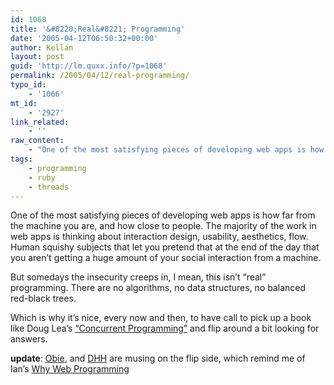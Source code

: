 ```yaml
---
id: 1068
title: '&#8220;Real&#8221; Programming'
date: '2005-04-12T06:50:32+00:00'
author: Kellan
layout: post
guid: 'http://lm.quxx.info/?p=1068'
permalink: /2005/04/12/real-programming/
typo_id:
    - '1066'
mt_id:
    - '2927'
link_related:
    - ''
raw_content:
    - "One of the most satisfying pieces of developing web apps is how far from the machine you are, and how close to people.  The majority of the work in web apps is thinking about interaction design, usability, aesthetics, flow.  Human squishy subjects that let you pretend that at the end of the day that you aren\\'t getting a huge amount of your social interaction from a machine.\n\nBut somedays the insecurity creeps in, I mean, this isn\\'t \\\"real\\\" programming.  There are no algorithms, no data structures, no balanced red-black trees.  \n\nWhich is why it\\'s nice, every now and then, to have call to pick up a book like Doug Lea\\'s [\\\"Concurrent Programming\\\"](http://gee.cs.oswego.edu/dl/cpj/index.html) and flip around a bit looking for answers.\n\n**update**: [Obie](http://www.jroller.com/comments/obie/Weblog/unabashed_ruby_on_rails_enthusiasm), and [DHH](http://www.loudthinking.com/arc/000437.html) are musing on the flip side, which remind me of Ian\\'s [Why Web Programming](http://blog.ianbicking.org/why-web-programming-matters-most.html)"
tags:
    - programming
    - ruby
    - threads
---
```


One of the most satisfying pieces of developing web apps is how far from the machine you are, and how close to people. The majority of the work in web apps is thinking about interaction design, usability, aesthetics, flow. Human squishy subjects that let you pretend that at the end of the day that you aren’t getting a huge amount of your social interaction from a machine.

But somedays the insecurity creeps in, I mean, this isn’t “real” programming. There are no algorithms, no data structures, no balanced red-black trees.

Which is why it’s nice, every now and then, to have call to pick up a book like Doug Lea’s [“Concurrent Programming”](http://gee.cs.oswego.edu/dl/cpj/index.html) and flip around a bit looking for answers.

**update**: [Obie](http://www.jroller.com/comments/obie/Weblog/unabashed*ruby*on*rails*enthusiasm), and [DHH](http://www.loudthinking.com/arc/000437.html) are musing on the flip side, which remind me of Ian’s [Why Web Programming](http://blog.ianbicking.org/why-web-programming-matters-most.html)